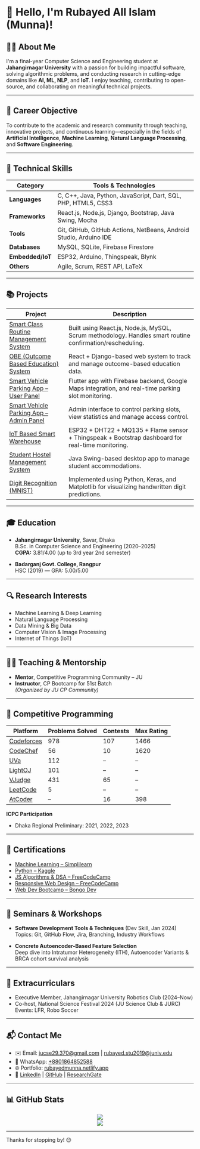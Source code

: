 # 👋 Hello, I'm Rubayed All Islam (Munna)!

## 🧑‍🎓 About Me
I'm a final-year Computer Science and Engineering student at **Jahangirnagar University** with a passion for building impactful software, solving algorithmic problems, and conducting research in cutting-edge domains like **AI, ML, NLP**, and **IoT**. I enjoy teaching, contributing to open-source, and collaborating on meaningful technical projects.

---

## 🎯 Career Objective
To contribute to the academic and research community through teaching, innovative projects, and continuous learning—especially in the fields of **Artificial Intelligence**, **Machine Learning**, **Natural Language Processing**, and **Software Engineering**.

---

## 🚀 Technical Skills

| Category         | Tools & Technologies |
|------------------|----------------------|
| **Languages**    | C, C++, Java, Python, JavaScript, Dart, SQL, PHP, HTML5, CSS3 |
| **Frameworks**   | React.js, Node.js, Django, Bootstrap, Java Swing, Mocha |
| **Tools**        | Git, GitHub, GitHub Actions, NetBeans, Android Studio, Arduino IDE |
| **Databases**    | MySQL, SQLite, Firebase Firestore |
| **Embedded/IoT** | ESP32, Arduino, Thingspeak, Blynk |
| **Others**       | Agile, Scrum, REST API, LaTeX |

---

## 📚 Projects

| Project | Description |
|--------|-------------|
| [Smart Class Routine Management System](https://github.com/JUCSE49-Mavericks/Smart-Class-Routine-Management-System.git) | Built using React.js, Node.js, MySQL, Scrum methodology. Handles smart routine confirmation/rescheduling. |
| [OBE (Outcome Based Education) System](https://github.com/OBESystem/obe-system.git) | React + Django-based web system to track and manage outcome-based education data. |
| [Smart Vehicle Parking App – User Panel](https://github.com/RubayedMunna/svpa-frontend.git) | Flutter app with Firebase backend, Google Maps integration, and real-time parking slot monitoring. |
| [Smart Vehicle Parking App – Admin Panel](https://github.com/RubayedMunna/svpa-admin) | Admin interface to control parking slots, view statistics and manage access control. |
| [IoT Based Smart Warehouse](https://github.com/RubayedMunna/IoT-Based-Smart-Warehouse.git) | ESP32 + DHT22 + MQ135 + Flame sensor + Thingspeak + Bootstrap dashboard for real-time monitoring. |
| [Student Hostel Management System](https://github.com/RubayedMunna/Student-Hostel-Management-System-With-Java.git) | Java Swing-based desktop app to manage student accommodations. |
| [Digit Recognition (MNIST)](https://github.com/RubayedMunna/DigitRecognition_MNIST.git) | Implemented using Python, Keras, and Matplotlib for visualizing handwritten digit predictions. |

---

## 🎓 Education

- **Jahangirnagar University**, Savar, Dhaka  
  B.Sc. in Computer Science and Engineering (2020–2025)  
  **CGPA:** 3.81/4.00 (up to 3rd year 2nd semester)

- **Badarganj Govt. College, Rangpur**  
  HSC (2019) — GPA: 5.00/5.00

---

## 🔍 Research Interests
- Machine Learning & Deep Learning  
- Natural Language Processing  
- Data Mining & Big Data  
- Computer Vision & Image Processing  
- Internet of Things (IoT)

---

## 👨‍🏫 Teaching & Mentorship
- **Mentor**, Competitive Programming Community – JU  
- **Instructor**, CP Bootcamp for 51st Batch  
  *(Organized by JU CP Community)*

---

## 🏅 Competitive Programming

| Platform | Problems Solved | Contests | Max Rating |
|----------|------------------|----------|------------|
| [Codeforces](https://codeforces.com/profile/RubayedMunna) | 978 | 107 | 1466 |
| [CodeChef](https://www.codechef.com/users/munna_370) | 56  | 10  | 1620 |
| [UVa](https://uhunt.onlinejudge.org/id/1140584) | 112 | – | – |
| [LightOJ](https://lightoj.com/user/rubayedmunna) | 101 | – | – |
| [VJudge](https://vjudge.net/user/Rubayed_370) | 431 | 65 | – |
| [LeetCode](https://leetcode.com/u/RubayedMunna/) | 5 | – | – |
| [AtCoder](https://atcoder.jp/users/RubayedMunna) | – | 16 | 398 |

**ICPC Participation**  
- Dhaka Regional Preliminary: 2021, 2022, 2023

---

## 📜 Certifications
- [Machine Learning – Simplilearn](https://simpli-web.app.link/e/xWB7xRXDOQb)
- [Python – Kaggle](https://www.kaggle.com/learn/certification/rubayedallislam/python)
- [JS Algorithms & DSA – FreeCodeCamp](https://www.freecodecamp.org/certification/RubayedMunna/javascript-algorithms-and-data-structures)
- [Responsive Web Design – FreeCodeCamp](https://www.freecodecamp.org/certification/RubayedMunna/responsive-web-design)
- [Web Dev Bootcamp – Bongo Dev](https://drive.google.com/file/d/1WMZHlVWwKVdPqEX-wquthkU7Gmw9DreQ/view?usp=sharing)

---

## 🎤 Seminars & Workshops
- **Software Development Tools & Techniques** (Dev Skill, Jan 2024)  
  Topics: Git, GitHub Flow, Jira, Branching, Industry Workflows

- **Concrete Autoencoder-Based Feature Selection**  
  Deep dive into Intratumor Heterogeneity (ITH), Autoencoder Variants & BRCA cohort survival analysis

---

## 🌟 Extracurriculars
- Executive Member, Jahangirnagar University Robotics Club (2024–Now)
- Co-host, National Science Festival 2024 (JU Science Club & JURC)  
  Events: LFR, Robo Soccer

---

## 📬 Contact Me

- ✉️ Email: [jucse29.370@gmail.com](mailto:jucse29.370@gmail.com) | [rubayed.stu2019@juniv.edu](mailto:rubayed.stu2019@juniv.edu)  
- 💬 WhatsApp: [+8801864852588](https://wa.me/8801864852588)  
- 🌐 Portfolio: [rubayedmunna.netlify.app](https://rubayedmunna.netlify.app)  
- 🔗 [LinkedIn](https://www.linkedin.com/in/rubayed-all-islam-1683841b4/) | [GitHub](https://github.com/RubayedMunna) | [ResearchGate](https://www.researchgate.net/profile/Rubayed-Islam)

---

## 📊 GitHub Stats

<p align="center">
  <img src="https://github-readme-stats.vercel.app/api?username=RubayedMunna&show_icons=true&theme=radical" />
  <br />
  <img src="https://github-readme-stats.vercel.app/api/top-langs/?username=RubayedMunna&layout=compact&theme=radical" />
</p>

---

Thanks for stopping by! 😊
